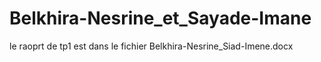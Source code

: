 # Belkhira-Nesrine_et_Sayade-Imane
le raoprt de tp1 est dans le fichier Belkhira-Nesrine_Siad-Imene.docx
